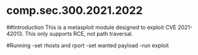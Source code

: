 # comp.sec.300.2021.2022
##Introduction
This is a metasploit module designed to exploit CVE 2021-42013. This only supports RCE, not path traversal.

#Running
-set rhosts and rport
-set wanted payload
-run exploit
